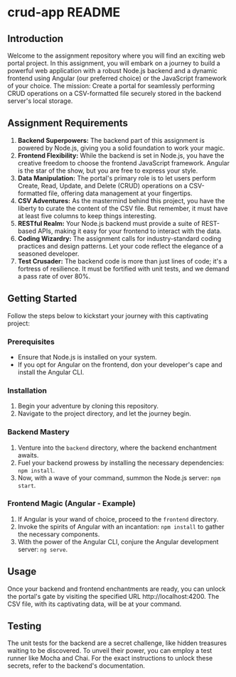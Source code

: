 
# crud-app README

## Introduction
Welcome to the assignment repository where you will find an exciting web portal project. In this assignment, you will embark on a journey to build a powerful web application with a robust Node.js backend and a dynamic frontend using Angular (our preferred choice) or the JavaScript framework of your choice. The mission: Create a portal for seamlessly performing CRUD operations on a CSV-formatted file securely stored in the backend server's local storage.

## Assignment Requirements
1. **Backend Superpowers:** The backend part of this assignment is powered by Node.js, giving you a solid foundation to work your magic.
2. **Frontend Flexibility:** While the backend is set in Node.js, you have the creative freedom to choose the frontend JavaScript framework. Angular is the star of the show, but you are free to express your style.
3. **Data Manipulation:** The portal's primary role is to let users perform Create, Read, Update, and Delete (CRUD) operations on a CSV-formatted file, offering data management at your fingertips.
4. **CSV Adventures:** As the mastermind behind this project, you have the liberty to curate the content of the CSV file. But remember, it must have at least five columns to keep things interesting.
5. **RESTful Realm:** Your Node.js backend must provide a suite of REST-based APIs, making it easy for your frontend to interact with the data.
6. **Coding Wizardry:** The assignment calls for industry-standard coding practices and design patterns. Let your code reflect the elegance of a seasoned developer.
7. **Test Crusader:** The backend code is more than just lines of code; it's a fortress of resilience. It must be fortified with unit tests, and we demand a pass rate of over 80%.

## Getting Started
Follow the steps below to kickstart your journey with this captivating project:

### Prerequisites
- Ensure that Node.js is installed on your system.
- If you opt for Angular on the frontend, don your developer's cape and install the Angular CLI.

### Installation
1. Begin your adventure by cloning this repository.
2. Navigate to the project directory, and let the journey begin.

### Backend Mastery
1. Venture into the `backend` directory, where the backend enchantment awaits.
2. Fuel your backend prowess by installing the necessary dependencies: `npm install`.
3. Now, with a wave of your command, summon the Node.js server: `npm start`.

### Frontend Magic (Angular - Example)
1. If Angular is your wand of choice, proceed to the `frontend` directory.
2. Invoke the spirits of Angular with an incantation: `npm install` to gather the necessary components.
3. With the power of the Angular CLI, conjure the Angular development server: `ng serve`.

## Usage
Once your backend and frontend enchantments are ready, you can unlock the portal's gate by visiting the specified URL http://localhost:4200. The CSV file, with its captivating data, will be at your command.

## Testing
The unit tests for the backend are a secret challenge, like hidden treasures waiting to be discovered. To unveil their power, you can employ a test runner like Mocha and Chai. For the exact instructions to unlock these secrets, refer to the backend's documentation.


